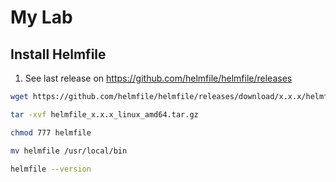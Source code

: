 # My Lab

## Install Helmfile

1. See last release on https://github.com/helmfile/helmfile/releases

```sh
wget https://github.com/helmfile/helmfile/releases/download/x.x.x/helmfile_x.x.x_linux_amd64.tar.gz
````

```sh
tar -xvf helmfile_x.x.x_linux_amd64.tar.gz
```

```sh
chmod 777 helmfile
```

```sh
mv helmfile /usr/local/bin
```

```sh
helmfile --version
```